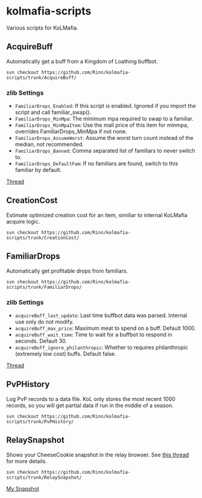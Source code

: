 # kolmafia-scripts
Various scripts for KoLMafia. 

## AcquireBuff
Automatically get a buff from a Kingdom of Loathing buffbot.

`svn checkout https://github.com/Rinn/kolmafia-scripts/trunk/AcquireBuff/`

### zlib Settings
* `FamiliarDrops_Enabled`: If this script is enabled. Ignored if you import the script and call familiar_swap().
* `FamiliarDrops_MinMpa`: The minimum mpa required to swap to a familiar.
* `FamiliarDrops_MinMpaItem`: Use the mall price of this item for minmpa, overrides FamiliarDrops_MinMpa if not none.
* `FamiliarDrops_AssumeWorst`: Assume the worst turn count instead of the median, not recommended.
* `FamiliarDrops_Banned`: Comma separated list of familiars to never switch to.
* `FamiliarDrops_DefaultFam`: If no familiars are found, switch to this familiar by default.

[Thread](https://kolmafia.us/showthread.php?4048-acquireBuff-Get-a-buff-from-a-buffbot])

## CreationCost
Estimate optimized creation cost for an item, similiar to internal KoLMafia acquire logic.

`svn checkout https://github.com/Rinn/kolmafia-scripts/trunk/CreationCost/`

## FamiliarDrops
Automatically get profitable drops from familiars.

`svn checkout https://github.com/Rinn/kolmafia-scripts/trunk/FamiliarDrops/`

### zlib Settings
* `acquireBuff_last_update`: Last time buffbot data was parsed. Internal use only do not modify.
* `acquireBuff_max_price`: Maximum meat to spend on a buff. Default 1000.
* `acquireBuff_wait_time`: Time to wait for a buffbot to respond in seconds. Default 30.
* `acquireBuff_ignore_philanthropic`: Whether to requires philanthropic (extremely low cost) buffs. Default false.

[Thread](https://kolmafia.us/showthread.php?18051-FamiliarDrops-Get-profitable-drops-from-familiars])

## PvPHistory
Log PvP records to a data file. KoL only stores the most recent 1000 records, so you will get partial data if run in the middle of a season.

`svn checkout https://github.com/Rinn/kolmafia-scripts/trunk/PvPHistory/`

## RelaySnapshot
Shows your CheeseCookie snapshot in the relay browser. See [this thread](http://forums.kingdomofloathing.com/vb/showthread.php?t=218735) for more details.

`svn checkout https://github.com/Rinn/kolmafia-scripts/trunk/RelaySnapshot/`

[My Snapshot](https://cheesellc.com/kol/profile.php?u=epicgamer)
